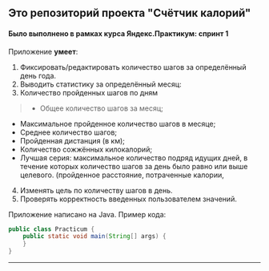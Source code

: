 ## Это репозиторий проекта "Счётчик калорий"  
#### Было выполнено в рамках курса Яндекс.Практикум: спринт 1

Приложение **умеет**:
1. Фиксировать/редактировать количество шагов за определённый день года.
2. Выводить статистику за определённый месяц: 
3. Количество пройденных шагов по дням
> * Общее количество шагов за месяц;
* Максимальное пройденное количество шагов в месяце;
* Среднее количество шагов;
* Пройденная дистанция (в км);
* Количество сожжённых килокалорий;
* Лучшая серия: максимальное количество подряд идущих дней, в течение которых количество шагов за день было равно или выше целевого. (пройденное расстояние, потраченные калории, 
4. Изменять цель по количеству шагов в день.
5. Проверять корректность введенных пользователем значений.

Приложение написано на Java. Пример кода:
```java
public class Practicum {
    public static void main(String[] args) {
    }
}
```
------
